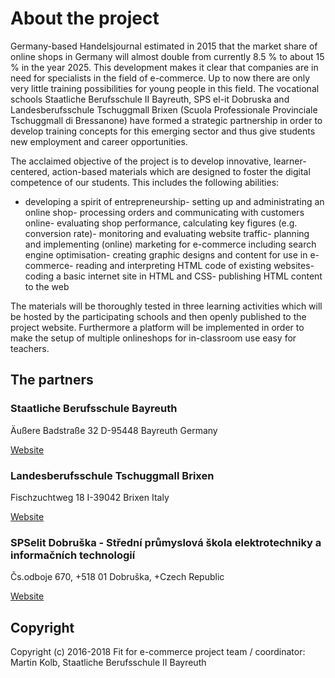 # About the project
Germany-based Handelsjournal estimated in 2015 that the market share of online shops in Germany will almost double from currently 8.5 % to about 15 % in the year 2025. This development makes it clear that companies are in need for specialists in the field of e-commerce. Up to now there are only very little training possibilities for young people in this field. The vocational schools Staatliche Berufsschule II Bayreuth, SPS el-it Dobruska and Landesberufsschule Tschuggmall Brixen (Scuola Professionale Provinciale Tschuggmall di Bressanone) have formed a strategic partnership in order to develop training concepts for this emerging sector and thus give students new employment and career opportunities.

The acclaimed objective of the project is to develop innovative, learner-centered, action-based materials which are designed to foster the digital competence of our students. This includes the following abilities:

- developing a spirit of entrepreneurship- setting up and administrating an online shop- processing orders and communicating with customers online- evaluating shop performance, calculating key figures (e.g. conversion rate)- monitoring and evaluating website traffic- planning and implementing (online) marketing for e-commerce including search engine optimisation- creating graphic designs and content for use in e-commerce- reading and interpreting HTML code of existing websites- coding a basic internet site in HTML and CSS- publishing HTML content to the web

The materials will be thoroughly tested in three learning activities which will be hosted by the participating schools and then openly published to the project website. Furthermore a platform will be implemented in order to make the setup of multiple onlineshops for in-classroom use easy for teachers.

## The partners

### Staatliche Berufsschule Bayreuth

Äußere Badstraße 32 
D-95448 Bayreuth 
Germany 

[Website](http://kbs-bth.de)

### Landesberufsschule Tschuggmall Brixen
Fischzuchtweg 18
I-39042 Brixen
Italy

[Website](http://www.tschuggmall.berufsschule.it)

### SPSelit Dobruška - Střední průmyslová škola elektrotechniky a informačních technologií
Čs.odboje 670, +518 01 Dobruška, +Czech Republic

[Website](https://spselitdobruska.cz)


## Copyright
Copyright (c) 2016-2018 Fit for e-commerce project team / coordinator: Martin Kolb, Staatliche Berufsschule II Bayreuth

